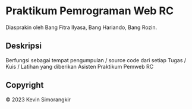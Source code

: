 # Praktikum Pemrograman Web RC
Diasprakin oleh Bang Fitra Ilyasa, Bang Hariando, Bang Rozin.

## Deskripsi
Berfungsi sebagai tempat pengumpulan / source code dari setiap Tugas / Kuis / Latihan yang diberikan Asisten Praktikum Pemweb RC

## Copyright
© 2023 Kevin Simorangkir
